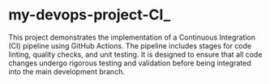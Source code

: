 # my-devops-project-CI_
This project demonstrates the implementation of a Continuous Integration (CI) pipeline using GitHub Actions. The pipeline includes stages for code linting, quality checks, and unit testing. It is designed to ensure that all code changes undergo rigorous testing and validation before being integrated into the main development branch.

